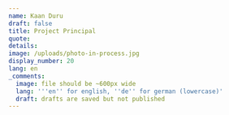 ```yaml
---
name: Kaan Duru
draft: false
title: Project Principal
quote:
details:
image: /uploads/photo-in-process.jpg
display_number: 20
lang: en
_comments:
  image: file should be ~600px wide
  lang: '''en'' for english, ''de'' for german (lowercase)'
  draft: drafts are saved but not published
---
```



